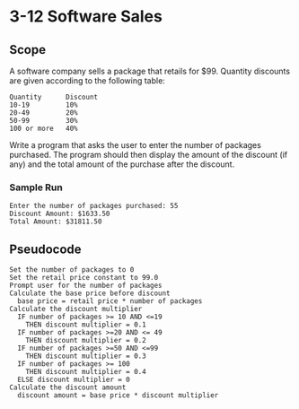 # 3-12 Software Sales
## Scope
A software company sells a package that retails for $99. Quantity discounts are given according to the following table:

    Quantity      Discount
    10-19         10%
    20-49         20%
    50-99         30%
    100 or more   40%

Write a program that asks the user to enter the number of packages purchased. The program should then display the amount of the discount (if any) and the total amount of the purchase after the discount.

### Sample Run
    Enter the number of packages purchased: 55
    Discount Amount: $1633.50
    Total Amount: $31811.50

## Pseudocode
    Set the number of packages to 0
    Set the retail price constant to 99.0
    Prompt user for the number of packages
    Calculate the base price before discount
      base price = retail price * number of packages
    Calculate the discount multiplier
      IF number of packages >= 10 AND <=19
        THEN discount multiplier = 0.1
      IF number of packages >=20 AND <= 49
        THEN discount multiplier = 0.2
      IF number of packages >=50 AND <=99
        THEN discount multiplier = 0.3
      IF number of packages >= 100
        THEN discount multiplier = 0.4
      ELSE discount multiplier = 0
    Calculate the discount amount
      discount amount = base price * discount multiplier


